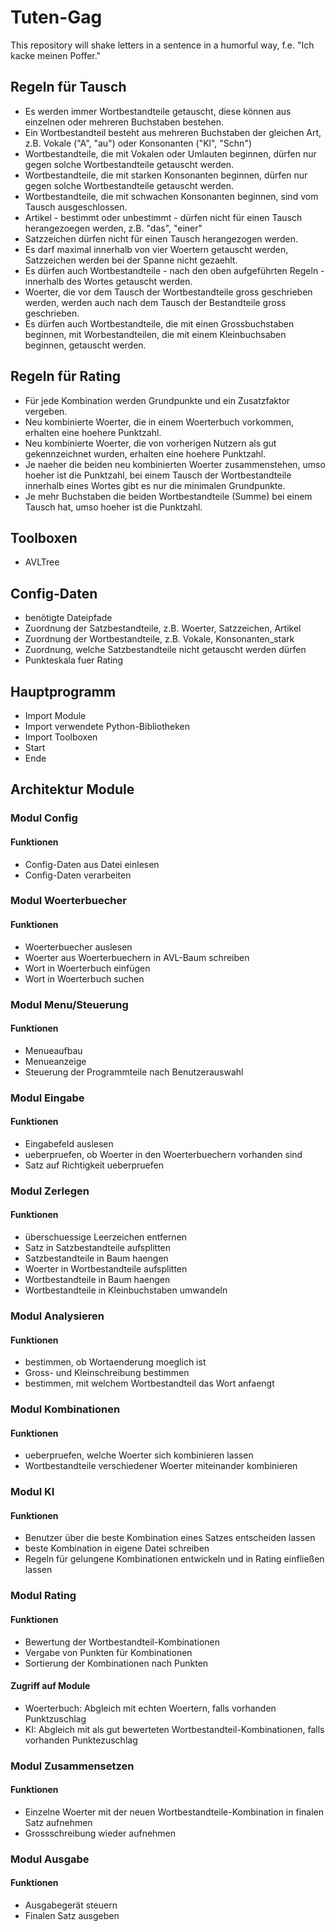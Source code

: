 # Tuten-Gag
This repository will shake letters in a sentence in a humorful way, f.e. "Ich kacke meinen Poffer."


## Regeln für Tausch
- Es werden immer Wortbestandteile getauscht, diese können aus einzelnen oder mehreren Buchstaben bestehen.
- Ein Wortbestandteil besteht aus mehreren Buchstaben der gleichen Art, z.B. Vokale ("A", "au") oder Konsonanten ("Kl", "Schn")
- Wortbestandteile, die mit Vokalen oder Umlauten beginnen, dürfen nur gegen solche Wortbestandteile getauscht werden.
- Wortbestandteile, die mit starken Konsonanten beginnen, dürfen nur gegen solche Wortbestandteile getauscht werden.
- Wortbestandteile, die mit schwachen Konsonanten beginnen, sind vom Tausch ausgeschlossen.
- Artikel - bestimmt oder unbestimmt - dürfen nicht für einen Tausch herangezoegen werden, z.B. "das", "einer"
- Satzzeichen dürfen nicht für einen Tausch herangezogen werden.
- Es darf maximal innerhalb von vier Woertern getauscht werden, Satzzeichen werden bei der Spanne nicht gezaehlt.
- Es dürfen auch Wortbestandteile - nach den oben aufgeführten Regeln - innerhalb des Wortes getauscht werden.
- Woerter, die vor dem Tausch der Wortbestandteile gross geschrieben werden, werden auch nach dem Tausch der Bestandteile gross geschrieben.
- Es dürfen auch Wortbestandteile, die mit einen Grossbuchstaben beginnen, mit Worbestandteilen, die mit einem Kleinbuchsaben beginnen, getauscht werden.


## Regeln für Rating
- Für jede Kombination werden Grundpunkte und ein Zusatzfaktor vergeben.
- Neu kombinierte Woerter, die in einem Woerterbuch vorkommen, erhalten eine hoehere Punktzahl.
- Neu kombinierte Woerter, die von vorherigen Nutzern als gut gekennzeichnet wurden, erhalten eine hoehere Punktzahl.
- Je naeher die beiden neu kombinierten Woerter zusammenstehen, umso hoeher ist die Punktzahl, bei einem Tausch der Wortbestandteile innerhalb eines Wortes gibt es nur die minimalen Grundpunkte.
- Je mehr Buchstaben die beiden Wortbestandteile (Summe) bei einem Tausch hat, umso hoeher ist die Punktzahl.


## Toolboxen
- AVLTree


## Config-Daten
- benötigte Dateipfade
- Zuordnung der Satzbestandteile, z.B. Woerter, Satzzeichen, Artikel
- Zuordnung der Wortbestandteile, z.B. Vokale, Konsonanten_stark
- Zuordnung, welche Satzbestandteile nicht getauscht werden dürfen
- Punkteskala fuer Rating


## Hauptprogramm
- Import Module
- Import verwendete Python-Bibliotheken
- Import Toolboxen
- Start
- Ende


## Architektur Module


### Modul Config

#### Funktionen
- Config-Daten aus Datei einlesen
- Config-Daten verarbeiten


### Modul Woerterbuecher

#### Funktionen
- Woerterbuecher auslesen
- Woerter aus Woerterbuechern in AVL-Baum schreiben
- Wort in Woerterbuch einfügen
- Wort in Woerterbuch suchen


### Modul Menu/Steuerung

#### Funktionen
- Menueaufbau
- Menueanzeige
- Steuerung der Programmteile nach Benutzerauswahl


### Modul Eingabe

#### Funktionen
- Eingabefeld auslesen
- ueberpruefen, ob Woerter in den Woerterbuechern vorhanden sind
- Satz auf Richtigkeit ueberpruefen


### Modul Zerlegen

#### Funktionen
- überschuessige Leerzeichen entfernen
- Satz in Satzbestandteile aufsplitten
- Satzbestandteile in Baum haengen
- Woerter in Wortbestandteile aufsplitten
- Wortbestandteile in Baum haengen
- Wortbestandteile in Kleinbuchstaben umwandeln


### Modul Analysieren

#### Funktionen
- bestimmen, ob Wortaenderung moeglich ist
- Gross- und Kleinschreibung bestimmen
- bestimmen, mit welchem Wortbestandteil das Wort anfaengt


### Modul Kombinationen

#### Funktionen
- ueberpruefen, welche Woerter sich kombinieren lassen
- Wortbestandteile verschiedener Woerter miteinander kombinieren


### Modul KI

#### Funktionen
- Benutzer über die beste Kombination eines Satzes entscheiden lassen
- beste Kombination in eigene Datei schreiben
- Regeln für gelungene Kombinationen entwickeln und in Rating einfließen lassen


### Modul Rating

#### Funktionen
- Bewertung der Wortbestandteil-Kombinationen
- Vergabe von Punkten für Kombinationen
- Sortierung der Kombinationen nach Punkten

#### Zugriff auf Module
- Woerterbuch: Abgleich mit echten Woertern, falls vorhanden Punktzuschlag
- KI: Abgleich mit als gut bewerteten Wortbestandteil-Kombinationen, falls vorhanden Punktezuschlag


### Modul Zusammensetzen

#### Funktionen
- Einzelne Woerter mit der neuen Wortbestandteile-Kombination in finalen Satz aufnehmen
- Grossschreibung wieder aufnehmen

### Modul Ausgabe

#### Funktionen
- Ausgabegerät steuern
- Finalen Satz ausgeben


